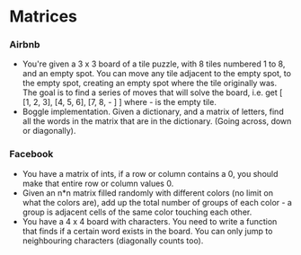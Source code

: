 Matrices
==

### Airbnb

- You're given a 3 x 3 board of a tile puzzle, with 8 tiles numbered 1 to 8, and an empty spot. You can move any tile adjacent to the empty spot, to the empty spot, creating an empty spot where the tile originally was. The goal is to find a series of moves that will solve the board, i.e. get [ [1, 2, 3], [4, 5, 6], [7, 8, - ] ] where - is the empty tile.
- Boggle implementation. Given a dictionary, and a matrix of letters, find all the words in the matrix that are in the dictionary. (Going across, down or diagonally).

### Facebook

- You have a matrix of ints, if a row or column contains a 0, you should make that entire row or column values 0.
- Given an n*n matrix filled randomly with different colors (no limit on what the colors are), add up the total number of groups of each color - a group is adjacent cells of the same color touching each other.
- You have a 4 x 4 board with characters. You need to write a function that finds if a certain word exists in the board. You can only jump to neighbouring characters (diagonally counts too).
